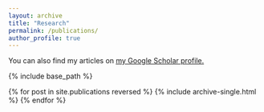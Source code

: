 ```yaml
---
layout: archive
title: "Research"
permalink: /publications/
author_profile: true
---
```


You can also find my articles on <u><a href="{{author.googlescholar}}">my Google Scholar profile</a>.</u>

<!-- {% if author.googlescholar %} --> 

<!-- {% endif %} --> 

{% include base_path %}

{% for post in site.publications reversed %}
  {% include archive-single.html %}
{% endfor %}
